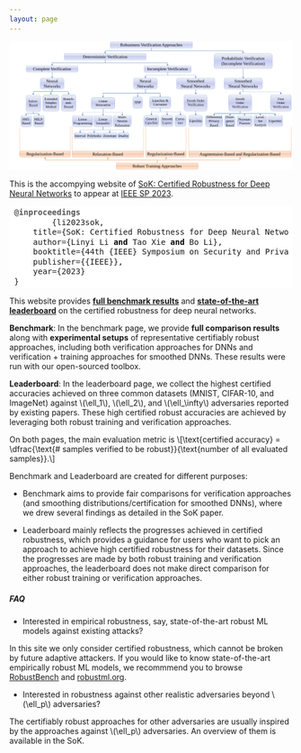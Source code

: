 ```yaml
---
layout: page
---
```


![Taxonomy of of certifiably robust approaches against \\(\ell_p\\) adversary. Full details available in SoK](/assets/taxonomy.svg)

This is the accompying website of [SoK: Certified Robustness for Deep Neural Networks](https://arxiv.org/abs/2009.04131) to appear at [IEEE SP 2023](https://www.ieee-security.org/TC/SP2023/).

<div
        style="background: #ffffff; overflow:auto;width:auto;border:solid gray;border-width:.0em .0em .0em .0em;padding:.2em .6em;">
        <pre style="margin: 0; line-height: 125%"><span style="color: #555555; font-weight: bold">@inproceedings</span>
        {li2023sok,
    title<span style="color: #333333">=</span>{SoK: Certified Robustness for Deep Neural Networks},
    author<span style="color: #333333">=</span>{Linyi Li <span style="color: #000000; font-weight: bold">and</span> Tao Xie <span style="color: #000000; font-weight: bold">and</span> Bo Li},
    booktitle<span style="color: #333333">=</span>{44th {IEEE} Symposium on Security and Privacy, {SP} 2023, San Francisco, CA, USA, 22-26 May 2023},
    publisher<span style="color: #333333">=</span>{{IEEE}},
    year<span style="color: #333333">=</span>{2023}
}</pre>
</div>

This website provides [**full benchmark results**](/benchmark) and [**state-of-the-art leaderboard**](/leaderboard) on the certified robustness for deep neural networks.

**Benchmark**: In the benchmark page, we provide **full comparison results** along with **experimental setups** of representative certifiably robust approaches, including both verification approaches for DNNs and verification + training approaches for smoothed DNNs.
These results were run with our open-sourced toolbox.


**Leaderboard**: In the leaderboard page, we collect the highest certified accuracies achieved on three common datasets (MNIST, CIFAR-10, and ImageNet) against \\(\ell_1\\), \\(\ell_2\\), and \\(\ell_\infty\\) adversaries reported by existing papers. These high certified robust accuracies are achieved by leveraging both robust training and verification approaches.

On both pages, the main evaluation metric is
\\\[\text{certified accuracy} = \\dfrac{\\text{\# samples verified to be robust}}{\\text{number of all evaluated samples}}.\\\]

Benchmark and Leaderboard are created for different purposes:  
- Benchmark aims to provide fair comparisons for verification approaches (and smoothing distributions/certification for smoothed DNNs), where we drew several findings as detailed in the SoK paper.

- Leaderboard mainly reflects the progresses achieved in certified robustness, which provides a guidance for users who want to pick an approach to achieve high certified robustness for their datasets. Since the progresses are made by both robust training and verification approaches, the leaderboard does not make direct comparison for either robust training or verification approaches.


##### FAQ

- Interested in empirical robustness, say, state-of-the-art robust ML models against existing attacks?

In this site we only consider certified robustness, which cannot be broken by future adaptive attackers. If you would like to know state-of-the-art empirically robust ML models, we recommmend you to browse [RobustBench](https://robustbench.github.io/) and [robustml.org](https://www.robust-ml.org/).

- Interested in robustness against other realistic adversaries beyond \\(\ell_p\\) adversaries?

The certifiably robust approaches for other adversaries are usually inspired by the approaches against \\(\ell_p\\) adversaries. An overview of them is available in the SoK.
